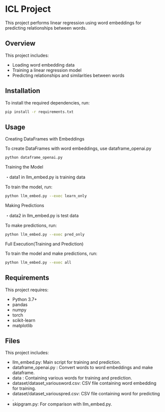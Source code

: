 # ICL Project

This project performs linear regression using word embeddings for predicting relationships between words.

## Overview

This project includes:
- Loading word embedding data
- Training a linear regression model
- Predicting relationships and similarities between words

## Installation

To install the required dependencies, run:
```bash
pip install -r requirements.txt

```

## Usage

Creating DataFrames with Embeddings

To create DataFrames with word embeddings, use dataframe_openai.py
```bash
python dataframe_openai.py
```

Training the Model

・data1 in llm_embed.py is training data

To train the model, run:
```bash
python llm_embed.py --exec learn_only
```

Making Predictions

・data2 in llm_embed.py is test data

To make predictions, run:
```bash
python llm_embed.py --exec pred_only
```

Full Execution(Training and Prediction)

To train the model and make predictions, run:
```bash
python llm_embed.py --exec all
```

## Requirements

This project requires:
- Python 3.7+
- pandas
- numpy
- torch
- scikit-learn
- matplotlib


 ## Files

This project includes:
- llm_embed.py: Main script for training and prediction.
- dataframe_openai.py : Convert words to word embeddings and make dataframe.
- data : Containing various words for training and prediction.
- dataset/dataset_variousword.csv: CSV file containing word embedding for training.
- dataset/dataset_variouspred.csv: CSV file containing word for predicting .
- skipgram.py: For comparison with llm_embed.py.
